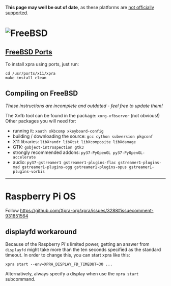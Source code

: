 **This page may well be out of date**, as these platforms are [not officially supported](https://github.com/Xpra-org/xpra/wiki/Platforms).


# ![FreeBSD](../images/icons/freebsd.png)

## [FreeBSD Ports](https://www.freebsd.org/ports/)
To install xpra using ports, just run:
```shell
cd /usr/ports/x11/xpra
make install clean
```

## Compiling on FreeBSD
_These instructions are incomplete and outdated - feel free to update them!_

The Xvfb tool can be found in the package: `xorg-vfbserver` (not obvious!)
Other packages you will need for:
* running it: `xauth xkbcomp xkeyboard-config`
* building / downloading the source: `gcc cython subversion pkgconf`
* X11 libraries: `libXrandr libXtst libXcomposite libXdamage`
* GTK: `gobject-introspection gtk3`
* strongly recommended addons: `py37-PyOpenGL py37-PyOpenGL-accelerate`
* audio: `py37-gstreamer1 gstreamer1-plugins-flac gstreamer1-plugins-mad gstreamer1-plugins-ogg gstreamer1-plugins-opus gstreamer1-plugins-vorbis`


***

# Raspberry Pi OS

Follow https://github.com/Xpra-org/xpra/issues/3288#issuecomment-931851564

## displayfd workaround
Because of the Raspberry Pi's limited power, getting an answer from `displayfd` might take more than the ten seconds specified as the standard timeout. In order to change this, you can start xpra like this:
```shell
xpra start --env=XPRA_DISPLAY_FD_TIMEOUT=30 ...
```

Alternatively, always specify a display when use the `xpra start` subcommand.
